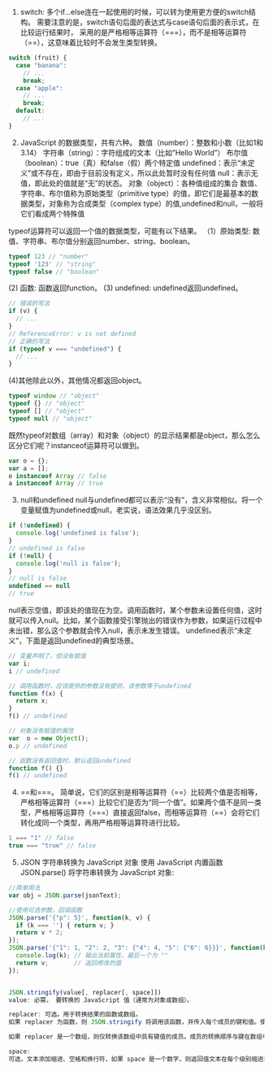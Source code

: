 1. switch:  多个if...else连在一起使用的时候，可以转为使用更方便的switch结构。
需要注意的是，switch语句后面的表达式与case语句后面的表示式，在比较运行结果时，
采用的是严格相等运算符（===），而不是相等运算符（==），这意味着比较时不会发生类型转换。
```javascript
switch (fruit) {
  case "banana":
    // ...
    break;
  case "apple":
    // ...
    break;
  default:
    // ...
}
```
2. JavaScript 的数据类型，共有六种。
数值（number）：整数和小数（比如1和3.14）
字符串（string）：字符组成的文本（比如”Hello World”）
布尔值（boolean）：true（真）和false（假）两个特定值
undefined：表示“未定义”或不存在，即由于目前没有定义，所以此处暂时没有任何值
null：表示无值，即此处的值就是“无”的状态。
对象（object）：各种值组成的集合
数值、字符串、布尔值称为原始类型（primitive type）的值，即它们是最基本的数据类型，对象称为合成类型（complex type）的值,undefined和null，一般将它们看成两个特殊值

typeof运算符可以返回一个值的数据类型，可能有以下结果。
（1）原始类型: 数值、字符串、布尔值分别返回number、string、boolean。
```JavaScript
typeof 123 // "number"
typeof '123' // "string"
typeof false // "boolean"
```
(2) 函数: 函数返回function。
(3) undefined: undefined返回undefined。
```JavaScript
// 错误的写法
if (v) {
  // ...
}
// ReferenceError: v is not defined
// 正确的写法
if (typeof v === "undefined") {
  // ...
}
```
(4)其他除此以外，其他情况都返回object。
```JavaScript
typeof window // "object"
typeof {} // "object"
typeof [] // "object"
typeof null // "object"
```
既然typeof对数组（array）和对象（object）的显示结果都是object，那么怎么区分它们呢？instanceof运算符可以做到。
```JavaScript
var o = {};
var a = [];
o instanceof Array // false
a instanceof Array // true
```

3. null和undefined
null与undefined都可以表示“没有”，含义非常相似。将一个变量赋值为undefined或null，老实说，语法效果几乎没区别。
```JavaScript
if (!undefined) {
  console.log('undefined is false');
}
// undefined is false
if (!null) {
  console.log('null is false');
}
// null is false
undefined == null
// true
```

null表示空值，即该处的值现在为空。调用函数时，某个参数未设置任何值，这时就可以传入null。比如，某个函数接受引擎抛出的错误作为参数，如果运行过程中未出错，那么这个参数就会传入null，表示未发生错误。
undefined表示“未定义”，下面是返回undefined的典型场景。
```JavaScript
// 变量声明了，但没有赋值
var i;
i // undefined

// 调用函数时，应该提供的参数没有提供，该参数等于undefined
function f(x) {
  return x;
}
f() // undefined

// 对象没有赋值的属性
var  o = new Object();
o.p // undefined

// 函数没有返回值时，默认返回undefined
function f() {}
f() // undefined
```

4. ==和===。
简单说，它们的区别是相等运算符（==）比较两个值是否相等，严格相等运算符（===）比较它们是否为“同一个值”。如果两个值不是同一类型，严格相等运算符（===）直接返回false，而相等运算符（==）会将它们转化成同一个类型，再用严格相等运算符进行比较。
```javascript
1 === "1" // false
true === "true" // false
```



5. JSON 字符串转换为 JavaScript 对象
使用 JavaScript 内置函数 JSON.parse() 将字符串转换为 JavaScript 对象:
``` javascript
//简单用法
var obj = JSON.parse(jsonText);

//使用可选参数，回调函数
JSON.parse('{"p": 5}', function(k, v) {
  if (k === '') { return v; } 
  return v * 2;               
});                          
JSON.parse('{"1": 1, "2": 2, "3": {"4": 4, "5": {"6": 6}}}', function(k, v) {
  console.log(k); // 输出当前属性，最后一个为 ""
  return v;       // 返回修改的值
});


JSON.stringify(value[, replacer[, space]])
value: 必需， 要转换的 JavaScript 值（通常为对象或数组）。

replacer: 可选。用于转换结果的函数或数组。
如果 replacer 为函数，则 JSON.stringify 将调用该函数，并传入每个成员的键和值。使用返回值而不是原始值。如果此函数返回 undefined，则排除成员。根对象的键是一个空字符串：""。

如果 replacer 是一个数组，则仅转换该数组中具有键值的成员。成员的转换顺序与键在数组中的顺序一样。当 value 参数也为数组时，将忽略 replacer 数组。

space:
可选，文本添加缩进、空格和换行符，如果 space 是一个数字，则返回值文本在每个级别缩进指定数目的空格，如果 space 大于 10，则文本缩进 10 个空格。space 有可以使用非数字，如：\t。
```